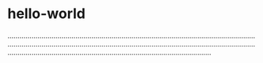 # hello-world
..............................................................................................................................................................................................................................................................................................................................................................
